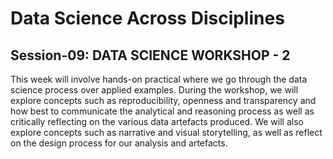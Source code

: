 # Data Science Across Disciplines

## Session-09: DATA SCIENCE WORKSHOP - 2 

This week will involve hands-on practical where we go through the data science process over applied examples. During the workshop, we will explore concepts such as reproducibility, openness and transparency and how best to communicate the analytical and reasoning process as well as critically reflecting on the various data artefacts produced. We will also explore concepts such as narrative and visual storytelling, as well as reflect on the design process for our analysis and artefacts.


